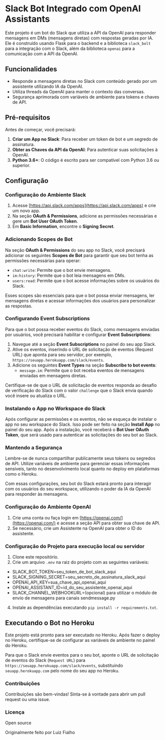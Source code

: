 # Slack Bot Integrado com OpenAI Assistants

Este projeto é um bot do Slack que utiliza a API da OpenAI para responder mensagens em DMs (mensagens diretas) com respostas geradas por IA. Ele é construído usando Flask para o backend e a biblioteca `slack_bolt` para a integração com o Slack, além da biblioteca `openai` para a comunicação com a API da OpenAI.

## Funcionalidades

- Responde a mensagens diretas no Slack com conteúdo gerado por um assistente utilizando IA da OpenAI.
- Utiliza threads da OpenAI para manter o contexto das conversas.
- Segurança aprimorada com variáveis de ambiente para tokens e chaves de API.

## Pré-requisitos

Antes de começar, você precisará:

1. **Criar um App no Slack**: Para receber um token de bot e um segredo de assinatura.
2. **Obter as Chaves da API da OpenAI**: Para autenticar suas solicitações à OpenAI.
3. **Python 3.6+**: O código é escrito para ser compatível com Python 3.6 ou superior.

## Configuração

### Configuração do Ambiente Slack

1. Acesse [https://api.slack.com/apps](https://api.slack.com/apps) e crie um novo app.
2. Na seção **OAuth & Permissions**, adicione as permissões necessárias e gere um **Bot User OAuth Token**.
3. Em **Basic Information**, encontre o **Signing Secret**.

### Adicionando Scopes de Bot

Na seção **OAuth & Permissions** do seu app no Slack, você precisará adicionar os seguintes **Scopes de Bot** para garantir que seu bot tenha as permissões necessárias para operar:

- `chat:write`: Permite que o bot envie mensagens.
- `im:history`: Permite que o bot leia mensagens em DMs.
- `users:read`: Permite que o bot acesse informações sobre os usuários do Slack.

Esses scopes são essenciais para que o bot possa enviar mensagens, ler mensagens diretas e acessar informações dos usuários para personalizar as respostas.

### Configurando Event Subscriptions

Para que o bot possa receber eventos do Slack, como mensagens enviadas por usuários, você precisará habilitar e configurar **Event Subscriptions**:

1. Navegue até a seção **Event Subscriptions** no painel do seu app Slack.
2. Ative os eventos, inserindo o URL de solicitação de eventos (Request URL) que aponta para seu servidor, por exemplo, `https://seuapp.herokuapp.com/slack/events`.
3. Adicione os seguintes **Event Types** na seção **Subscribe to bot events**:
   - `message.im`: Permite que o bot receba eventos de mensagens enviadas em mensagens diretas.

Certifique-se de que o URL de solicitação de eventos responda ao desafio de verificação do Slack com o valor `challenge` que o Slack envia quando você insere ou atualiza o URL.

### Instalando o App no Workspace do Slack

Após configurar as permissões e os eventos, não se esqueça de instalar o app no seu workspace do Slack. Isso pode ser feito na seção **Install App** no painel do seu app. Após a instalação, você receberá o **Bot User OAuth Token**, que será usado para autenticar as solicitações do seu bot ao Slack.

### Mantendo a Segurança

Lembre-se de nunca compartilhar publicamente seus tokens ou segredos de API. Utilize variáveis de ambiente para gerenciar essas informações sensíveis, tanto no desenvolvimento local quanto no deploy em plataformas como o Heroku.

Com essas configurações, seu bot do Slack estará pronto para interagir com os usuários do seu workspace, utilizando o poder da IA da OpenAI para responder às mensagens.


### Configuração do Ambiente OpenAI

1. Crie uma conta ou faça login em [https://openai.com/](https://openai.com/) e acesse a seção API para obter sua chave de API.
2. Se necessário, crie um Assistente na OpenAI para obter o ID do assistente.

### Configuração do Projeto para execução local ou servidor

1. Clone este repositório.
2. Crie um arquivo `.env` na raiz do projeto com as seguintes variáveis:
   
- SLACK_BOT_TOKEN=seu_token_de_bot_slack_aqui
- SLACK_SIGNING_SECRET=seu_secreto_de_assinatura_slack_aqui
- OPENAI_API_KEY=sua_chave_api_openai_aqui
- OPENAI_ASSISTANT_ID=id_do_seu_assistente_openai_aqui
- SLACK_CHANNEL_WEBHOOKURL=(opcional) para utilizar o módulo de envio de mensagens para canais sendmessage.py

4. Instale as dependências executando `pip install -r requirements.txt`.


## Executando o Bot no Heroku

Este projeto está pronto para ser executado no Heroku. Após fazer o deploy no Heroku, certifique-se de configurar as variáveis de ambiente no painel do Heroku.

Para que o Slack envie eventos para o seu bot, aponte o URL de solicitação de eventos do Slack (`Request URL`) para `https://seuapp.herokuapp.com/slack/events`, substituindo `seuapp.herokuapp.com` pelo nome do seu app no Heroku.

### Contribuições
Contribuições são bem-vindas! Sinta-se à vontade para abrir um pull request ou uma issue.

### Licença
Open source

Originalmente feito por Luiz Fialho
